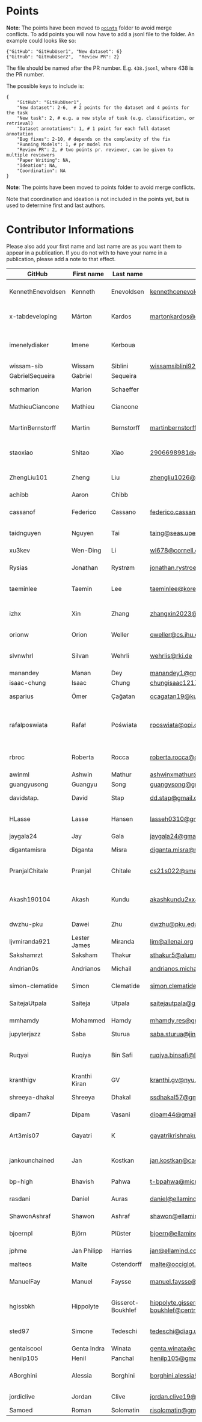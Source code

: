 # Points


**Note**: The points have been moved to [`points`](https://github.com/embeddings-benchmark/mteb/tree/main/docs/mmteb/points) folder to avoid merge conflicts. To add points you will now have to add a jsonl file to the folder. An example could looks like so:

```
{"GitHub": "GitHubUser1", "New dataset": 6}
{"GitHub": "GitHubUser2",  "Review PR": 2}
```

The file should be named after the PR number. E.g. `438.jsonl`, where 438 is the PR number.

The possible keys to include is: 

```{python}
{
    "GitHub": "GitHubUser1",
    "New dataset": 2-6,  # 2 points for the dataset and 4 points for the task
    "New task": 2, # e.g. a new style of task (e.g. classification, or retrieval)
    "Dataset annotations": 1, # 1 point for each full dataset annotation
    "Bug fixes": 2-10, # depends on the complexity of the fix
    "Running Models": 1, # pr model run
    "Review PR": 2, # two points pr. reviewer, can be given to multiple reviewers
    "Paper Writing": NA, 
    "Ideation": NA,
    "Coordination": NA
}
```

**Note**: The points have been moved to points folder to avoid merge conflicts.

Note that coordination and ideation is not included in the points yet, but is used to determine first and last authors.

# Contributor Informations

Please also add your first name and last name are as you want them to appear in a publication. If you do not with to have your name in a publication, please add a note to that effect.

| GitHub            | First name | Last name  | Email                        | User on openreview   | Affiliations                                              |
| ----------------- | ---------- | ---------- | ---------------------------- | -------------------- |-----------------------------------------------------------|
| KennethEnevoldsen | Kenneth    | Enevoldsen | kennethcenevoldsen@gmail.com | ~Kenneth_Enevoldsen1 | Aarhus University, Denmark                                |
| x-tabdeveloping   | Márton     | Kardos     | martonkardos@cas.au.dk       | ~Márton_Kardos1      | Aarhus University, Denmark                                |
| imenelydiaker     | Imene      | Kerboua    |                              |                      | Esker, Lyon, France && INSA Lyon, LIRIS, Lyon, France     |
| wissam-sib        | Wissam     | Siblini    | wissamsiblini92@gmail.com    |                      | N/A                                                       |
| GabrielSequeira   | Gabriel    | Sequeira   |                              |                      | N/A                                                       |
| schmarion         | Marion     | Schaeffer  |                              |  ~Marion_Schaeffer1  | Wikit, Lyon, France                                       |
| MathieuCiancone   | Mathieu    | Ciancone   |                              |                      | Wikit, Lyon, France                                       |
| MartinBernstorff  | Martin     | Bernstorff | martinbernstorff@gmail.com   | ~Martin_Bernstorff1  | Aarhus University, Denmark                                |
| staoxiao          | Shitao     | Xiao       | 2906698981@qq.com            | ~Shitao_Xiao1        | Beijing Academy of Artificial Intelligence                |
| ZhengLiu101       | Zheng     | Liu         | zhengliu1026@gmail.com       | ~Zheng_Liu4          | Beijing Academy of Artificial Intelligence                |
| achibb            | Aaron      | Chibb      |                              |                      | N/A                                                       |
| cassanof          | Federico   | Cassano    | federico.cassanno@federico.codes | ~Federico_Cassano1 | Northeastern University, Boston, USA                      |
| taidnguyen        | Nguyen     | Tai        | taing@seas.upenn.edu         | ~Nguyen_Tai1         | University of Pennsylvania                                |
| xu3kev            | Wen-Ding   | Li         | wl678@cornell.edu            | ~Wen-Ding_Li1        | Cornell University                                        |
| Rysias            | Jonathan   | Rystrøm    | jonathan.rystroem@gmail.com  |                      | University of Oxford, UK                                  |
| taeminlee         | Taemin     | Lee        | taeminlee@korea.ac.kr        | ~Taemin_Lee1         | Korea University Human-Inspired AI Research               |
| izhx              | Xin        | Zhang      | zhangxin2023@stu.hit.edu.cn  |                      | Harbin Institute of Technology, Shenzhen                  |
| orionw            | Orion      | Weller     | oweller@cs.jhu.edu           | ~Orion_Weller1       | Johns Hopkins University                                  |
| slvnwhrl          | Silvan     | Wehrli     | wehrlis@rki.de               | ~Silvan_Wehrli1      | Robert Koch Institute, Berlin, Germany                    |
| manandey          | Manan      | Dey        | manandey1@gmail.com          | ~Manan_Dey2          | Salesforce, India                                         |
| isaac-chung       | Isaac      | Chung      | chungisaac1217@gmail.com     | ~Isaac_Kwan_Yin_Chung1 | N/A                                                       |
| asparius          | Ömer       | Çağatan    | ocagatan19@ku.edu.tr         | ~Ömer_Veysel_Çağatan1 | Koç University,Turkey                                     |
| rafalposwiata     | Rafał      | Poświata   | rposwiata@opi.org.pl         | ~Rafał_Poświata1     | National Information Processing Institute, Warsaw, Poland |
| rbroc             | Roberta    | Rocca      | roberta.rocca@cas.au.dk      | ~Roberta_Rocca1      | Aarhus University, Denmark                                |
| awinml            | Ashwin     | Mathur     | ashwinxmathur@gmail.com      |                      | N/A                                                       |
| guangyusong       | Guangyu    | Song       | guangysong@gmail.com         | ~Guangyu_Song1       | N/A                                                       |
| davidstap.        | David      | Stap       | dd.stap@gmail.com            | ~David_Stap          | University of Amsterdam.                                  |
| HLasse            | Lasse      | Hansen     | lasseh0310@gmail.com         | ~Lasse_Hansen2       | Aarhus University, Denmark                                |
| jaygala24         | Jay        | Gala       | jaygala24@gmail.com          | ~Jay_Gala1           | MBZUAI                                                    |
| digantamisra      | Diganta    | Misra      | diganta.misra@mila.quebec    | ~Diganta_Misra1       | Mila - Quebec AI Institute                                |
| PranjalChitale    | Pranjal    | Chitale    | cs21s022@smail.iitm.ac.in    | ~Pranjal_A_Chitale1       | Indian Institute of Technology Madras                     |
| Akash190104       | Akash      | Kundu      | akashkundu2xx4@gmail.com      |~Akash_Kundu2             | Heritage Institute of Technology, Kolkata && Apart Research |
| dwzhu-pku         | Dawei      | Zhu        | dwzhu@pku.edu.cn             | ~Dawei_Zhu2       | Peking University            |
| ljvmiranda921     | Lester James | Miranda  | ljm@allenai.org              | ~Lester_James_Validad_Miranda1 | Allen Institute for AI |
| Sakshamrzt        | Saksham    | Thakur     | sthakur5@alumni.ncsu.edu     | ~Saksham_Thakur1     | N/A                                                   |
| Andrian0s     | Andrianos | Michail  | andrianos.michail@cl.uzh.ch         | ~Andrianos_Michail1 | University of Zurich|
| simon-clematide     | Simon | Clematide  | simon.clematide@cl.uzh.ch         | ~Simon_Clematide1 | University of Zurich|
| SaitejaUtpala     | Saiteja | Utpala  | saitejautpala@gmail.com         | ~Saiteja_Utpala1 | Microsoft Research|
| mmhamdy     | Mohammed | Hamdy  | mhamdy.res@gmail.com         | ~Mohammed_Hamdy1 | Cohere For AI Community|
| jupyterjazz       | Saba         | Sturua     | saba.sturua@jina.ai              |     ~Saba_Sturua1      | Jina AI                                                     |
| Ruqyai       | Ruqiya         | Bin Safi     | ruqiya.binsafi@libfstudy.ac.uk           |    ~Ruqiya_Bin_Safi1       | LIBF : The London Institute of Banking & Finance                                                    |
| kranthigv     | Kranthi Kiran | GV  | kranthi.gv@nyu.edu         | ~Kranthi_Kiran_GV1 | New York University|
| shreeya-dhakal            | Shreeya     | Dhakal     | ssdhakal57@gmail.com      |                      | Individual Contributor                                                   |
| dipam7 | Dipam | Vasani | dipam44@gmail.com | ~Dipam_Vasani1 | Individual Contributor                                                  |
| Art3mis07 | Gayatri | K | gayatrikrishnakumar0707@gmail.com | ~Gayatri_K1 | R. V. College of Engineering, Bengaluru | 
| jankounchained    | Jan        | Kostkan    | jan.kostkan@cas.au.dk | ~Jan_Kostkan1        | Aarhus University, Denmark                            |
| bp-high           | Bhavish       | Pahwa      | t-bpahwa@microsoft.com           | ~Bhavish_Pahwa1 | Microsoft Research                              |
| rasdani           | Daniel     | Auras      | daniel@ellamind.com          |   ~Daniel_Auras1     | ellamind, Germany                                   |
| ShawonAshraf      | Shawon     | Ashraf     | shawon@ellamind.com          |   ~Shawon_Ashraf1    | ellamind, Germany                                   |
| bjoernpl          | Björn      | Plüster    | bjoern@ellamind.com          |  ~Björn_Plüster1     | ellamind, Germany                                   |
| jphme             | Jan Philipp| Harries    | jan@ellamind.com             |~Jan_Philipp_Harries1 | ellamind, Germany                                   |
| malteos           | Malte       | Ostendorff      | malte@occiglot.eu           | ~Malte_Ostendorff1| Occiglot                             |
| ManuelFay         | Manuel        | Faysse     | manuel.faysse@centralesupelec.fr |              ~Manuel_Faysse1        | CentraleSupélec & Illuin Technology                  |
| hgissbkh          | Hippolyte     | Gisserot-Boukhlef    | hippolyte.gisserot-boukhlef@centralesupelec.fr        |   ~Hippolyte_Gisserot-Boukhlef1                   | CentraleSupélec & Artefact Research Center   |
| sted97          | Simone     | Tedeschi    | tedeschi@diag.uniroma1.it        |   ~Simone_Tedeschi1                   | Sapienza University of Rome   |
| gentaiscool          | Genta Indra     | Winata    | genta.winata@capitalone.com        |   ~Genta_Indra_Winata1                   | Capital One   | 
| henilp105 | Henil | Panchal | henilp105@gmail.com | ~Henil_Shalin_Panchal1 | Nirma University |
| ABorghini          | Alessia     | Borghini    | borghini.alessia99@gmail.com        |   ~Alessia_Borghini1            | Sapienza University of Rome   |
| jordiclive          | Jordan     | Clive    | jordan.clive19@imperial.ac.uk        |   ~Jordan_Clive1            | Imperial College London   |
| Samoed | Roman | Solomatin | risolomatin@gmail.com | | ITMO                                                      |
